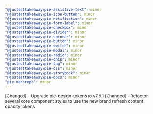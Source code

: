 ```yaml
---
"@justeattakeaway/pie-assistive-text": minor
"@justeattakeaway/pie-icon-button": minor
"@justeattakeaway/pie-notification": minor
"@justeattakeaway/pie-form-label": minor
"@justeattakeaway/pie-checkbox": minor
"@justeattakeaway/pie-divider": minor
"@justeattakeaway/pie-spinner": minor
"@justeattakeaway/pie-button": minor
"@justeattakeaway/pie-switch": minor
"@justeattakeaway/pie-modal": minor
"@justeattakeaway/pie-radio": minor
"@justeattakeaway/pie-chip": minor
"@justeattakeaway/pie-tag": minor
"@justeattakeaway/pie-css": minor
"@justeattakeaway/pie-storybook": minor
"@justeattakeaway/pie-docs": minor
"pie-monorepo": minor
---
```


[Changed] - Upgrade pie-design-tokens to v7.6.1 
[Changed] - Refactor several core component styles to use the new brand refresh content opacity tokens
